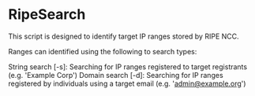 # RipeSearch

This script is designed to identify target IP ranges stored by RIPE NCC.

Ranges can identified using the following to search types:

String search [-s]: Searching for IP ranges registered to target registrants (e.g. 'Example Corp')
Domain search [-d]: Searching for IP ranges registered by individuals using a target email (e.g. 'admin@example.org')
